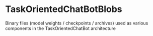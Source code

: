 # TaskOrientedChatBotBlobs
Binary files (model weights / checkpoints / archives) used as various components in the TaskOrientedChatBot architecture
